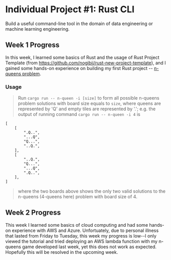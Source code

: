 # Individual Project #1: Rust CLI
Build a useful command-line tool in the domain of data engineering or machine learning engineering.

## Week 1 Progress

In this week, I learned some basics of Rust and the usage of Rust Project Template (from https://github.com/nogibjj/rust-new-project-template), and I gained some hands-on experience on building my first Rust project -- [n-queens problem](https://www.quantamagazine.org/mathematician-answers-chess-problem-about-attacking-queens-20210921/).

### Usage
> Run `cargo run -- n-queen -i [size]` to form all possible n-queens problem solutions with board size equals to `size`, where queens are represented by 'Q' and empty tiles are represented by '.'; e.g. the output of running command `cargo run -- n-queen -i 4` is

```
[
    [
        ".Q..",
        "...Q",
        "Q...",
        "..Q.",
    ],
    [
        "..Q.",
        "Q...",
        "...Q",
        ".Q..",
    ],
]
```
> where the two boards above shows the only two valid solutions to the n-queens (4-queens here) problem with board size of 4.

## Week 2 Progress

This week I learned some basics of cloud computing and had some hands-on experience with AWS and Azure. Unfortuately, due to personal illness that lasted from Friday to Tuesday, this week my progress is low--I only viewed the tutorial and tried deploying an AWS lambda function with my n-queens game developed last week, yet this does not work as expected. Hopefully this will be resolved in the upcoming week. 
